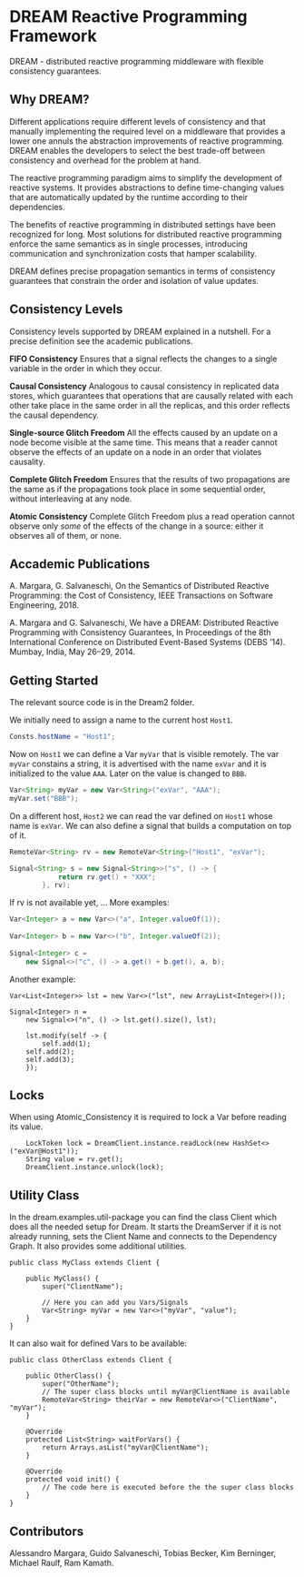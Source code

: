 # DREAM Reactive Programming Framework

DREAM - distributed reactive programming
middleware with flexible consistency guarantees.

## Why DREAM?

Different applications require different levels of consistency
and that manually implementing the required level on a middleware that
provides a lower one annuls the abstraction improvements of reactive
programming. DREAM enables the developers to select
the best trade-off between consistency and overhead for the problem at
hand.

The reactive programming paradigm aims to simplify the development of reactive
systems. It provides abstractions to define time-changing values that are
automatically updated by the runtime according to their dependencies.

The benefits of reactive programming in distributed settings have been
recognized for long. Most solutions for distributed reactive
programming enforce the same semantics as in single processes, introducing
communication and synchronization costs that hamper scalability.

DREAM defines precise propagation
semantics in terms of consistency guarantees that constrain the order and
isolation of value updates. 

## Consistency Levels

Consistency levels supported by DREAM explained in a nutshell. For a precise definition see the academic publications.

**FIFO Consistency** Ensures that a signal reflects the changes to a single variable in the order in which they occur.

**Causal Consistency** Analogous to causal consistency in replicated data stores, which guarantees that operations that are causally related with each other take place in the same order in all the replicas, and this order reflects the causal dependency.

**Single-source Glitch Freedom** All the effects caused by an update on a node become visible at the same time. This means that a reader cannot observe the effects of an update on a node in an order that violates causality.

**Complete Glitch Freedom** Ensures that the results of two propagations are the same as if the propagations took place in some sequential order, without interleaving at any node.

**Atomic Consistency** Complete Glitch Freedom plus a read operation cannot observe only *some* of the effects of the change in a source: either it observes all of them, or none.



## Accademic Publications

A. Margara, G. Salvaneschi, On the Semantics of Distributed Reactive Programming: the Cost of Consistency, IEEE Transactions on Software Engineering, 2018.

A. Margara and G. Salvaneschi, We have a DREAM: Distributed Reactive Programming with Consistency Guarantees, In Proceedings of the 8th International Conference on Distributed Event-Based Systems (DEBS ’14). Mumbay, India, May 26–29, 2014.

## Getting Started

The relevant source code is in the Dream2 folder. 


We initially need to assign a name to the current host `Host1`.
```java
Consts.hostName = "Host1";
```
Now on `Host1` we can define a Var `myVar` that is visible remotely. The var `myVar` constains a string, it is advertised with the name `exVar` and it is initialized to the value `AAA`. Later on the value is changed to `BBB`.
```java
Var<String> myVar = new Var<String>("exVar", "AAA");
myVar.set("BBB");
```

On a different host, `Host2` we can read the var defined on `Host1` whose name is `exVar`. We can also define a signal that builds a computation on top of it.

```java
RemoteVar<String> rv = new RemoteVar<String>("Host1", "exVar");

Signal<String> s = new Signal<String>>("s", () -> {
			return rv.get() + "XXX";	
		}, rv);
```
If rv is not available yet, ...
More examples:


```java
Var<Integer> a = new Var<>("a", Integer.valueOf(1));
	  
Var<Integer> b = new Var<>("b", Integer.valueOf(2));
	  
Signal<Integer> c =
    new Signal<>("c", () -> a.get() + b.get(), a, b);
```

Another example:

```
Var<List<Integer>> lst = new Var<>("lst", new ArrayList<Integer>());
	  
Signal<Integer> n =
    new Signal<>("n", () -> lst.get().size(), lst);
	  
    lst.modify(self -> {
        self.add(1);
	self.add(2);
	self.add(3);
    });
```
	  
## Locks
When using Atomic_Consistency it is required to lock a Var before reading its value.
```
	LockToken lock = DreamClient.instance.readLock(new HashSet<>("exVar@Host1"));
	String value = rv.get();
	DreamClient.instance.unlock(lock);
```

## Utility Class
In the dream.examples.util-package you can find the class Client which does all the needed setup for Dream.
It starts the DreamServer if it is not already running, sets the Client Name and connects to the Dependency Graph.
It also provides some additional utilities.

```
public class MyClass extends Client {

	public MyClass() {
		super("ClientName");
		
		// Here you can add you Vars/Signals
		Var<String> myVar = new Var<>("myVar", "value");
	}
}
```

It can also wait for defined Vars to be available:

```
public class OtherClass extends Client {

	public OtherClass() {
		super("OtherName");
		// The super class blocks until myVar@ClientName is available
		RemoteVar<String> theirVar = new RemoteVar<>("ClientName", "myVar");
	}
	
	@Override
	protected List<String> waitForVars() {
		return Arrays.asList("myVar@ClientName");
	}
	
	@Override
	protected void init() {
		// The code here is executed before the the super class blocks
	}
}
```

## Contributors

Alessandro Margara, Guido Salvaneschi, Tobias Becker, Kim Berninger, Michael Raulf, Ram Kamath.



	  
